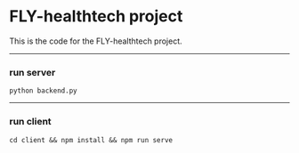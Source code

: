 # FLY-healthtech project
This is the code for the FLY-healthtech project.

---

### run server

```
python backend.py
```

---
### run client
```
cd client && npm install && npm run serve
```


